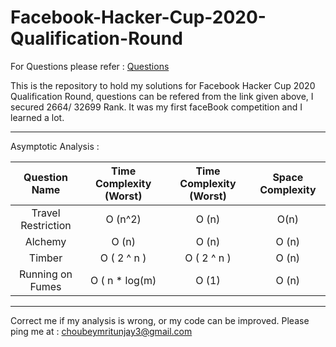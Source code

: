 # Facebook-Hacker-Cup-2020-Qualification-Round

For Questions please refer : [Questions][1]


[1]: https://www.facebook.com/codingcompetitions/hacker-cup/2020/qualification-round/
This is the repository to hold my solutions for Facebook Hacker Cup 2020 Qualification Round, questions can be refered from the link given above, I secured 2664/ 32699 Rank. It was my first faceBook competition and I learned a lot. 

***

Asymptotic Analysis :

| Question Name | Time Complexity (Worst)| Time Complexity (Worst) | Space Complexity |
|:-------------:|:----------------------:|:-----------------------:|:----------------:|
| Travel Restriction |  O (n^2) | O (n)   |   O(n)   |
| Alchemy | O (n)   |    O (n)    | O (n)  |
| Timber   |  O ( 2 ^ n )    |    O ( 2 ^ n )   |  O (n) |
| Running on Fumes  | O ( n * log(m)   |    O (1)   |  O (n) |


 ***
Correct me if my analysis is wrong, or my code can be improved.
Please ping me at : choubeymritunjay3@gmail.com
